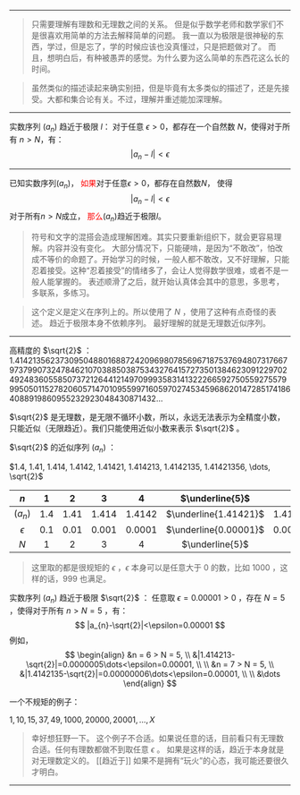 
---

> 只需要理解有理数和无理数之间的关系。
> 但是似乎数学老师和数学家们不是很喜欢用简单的方法去解释简单的问题。
> 我一直以为极限是很神秘的东西，学过，但是忘了，学的时候应该也没真懂过，只是把题做对了。
> 而且，想明白后，有种被愚弄的感觉。为什么要为这么简单的东西花这么长的时间。

> 虽然类似的描述读起来确实别扭，但是毕竟有太多类似的描述了，还是先接受。大都和集合论有关。不过，理解并重述能加深理解。

---

实数序列 $(a_n)$ 趋近于极限 $l$：
对于任意 $\epsilon>0$，都存在一个自然数 $N$，使得对于所有 $n>N$，有：
$$
|{a_n}-l|<\epsilon
$$

---

已知实数序列$(a_n)$，
<span style="color:rgb(255, 0, 0)">如果</span>对于任意$\epsilon>0$，都存在自然数$N$，
使得
$$
|{a_n}-l|<\epsilon
$$
对于所有$n>N$成立，
<span style="color:rgb(255, 0, 0)">那么</span>$(a_n)$趋近于极限$l$。

> 符号和文字的混搭会造成理解困难。其实只要重新组织下，就会更容易理解。内容并没有变化。
> 大部分情况下，只能硬啃，是因为“不敢改”，怕改成不等价的命题了。开始学习的时候，一般人都不敢改，又不好理解，只能忍着接受。这种“忍着接受”的情绪多了，会让人觉得数学很难，或者不是一般人能掌握的。
> 表述顺滑了之后，就开始认真体会其中的意思，多思考，多联系，多练习。

> 这个定义是定义在序列上的。所以使用了 $N$ ，使用了这种有点奇怪的表述。
> 趋近于极限本身不依赖序列。
> 最好理解的就是无理数近似序列。

---

高精度的 $\sqrt{2}$ ：
1.41421356237309504880168872420969807856967187537694807317667973799073247846210703885038753432764157273501384623091229702492483605585073721264412149709993583141322266592750559275579995050115278206057147010955997160597027453459686201472851741864088919860955232923048430871432...

$\sqrt{2}$ 是无理数，是无限不循环小数，所以，永远无法表示为全精度小数，只能近似（无限趋近）。我们只能使用近似小数来表示 $\sqrt{2}$ 。

$\sqrt{2}$ 的近似序列 $(a_n)$ ：

$1.4, 1.41, 1.414, 1.4142, 1.41421, 1.414213, 1.4142135, 1.41421356, \dots, \sqrt{2}$

|    $n$     |  $1$  |  $2$   |   $3$   |   $4$    |    $\underline{5}$    |    $6$     |     $7$     |     $8$      |   ...   |    ...     |
| :--------: | :---: | :----: | :-----: | :------: | :-------------------: | :--------: | :---------: | :----------: | :-----: | :--------: |
|  $(a_n)$   | $1.4$ | $1.41$ | $1.414$ | $1.4142$ | $\underline{1.41421}$ | $1.414213$ | $1.4142135$ | $1.41421356$ | $\dots$ | $\sqrt{2}$ |
| $\epsilon$ | $0.1$ | $0.01$ | $0.001$ | $0.0001$ | $\underline{0.00001}$ | $0.000001$ | $0.0000001$ | $0.00000001$ | $\dots$ |  $\dots$   |
|    $N$     |  $1$  |  $2$   |   $3$   |   $4$    |    $\underline{5}$    |    $6$     |     $7$     |     $8$      | $\dots$ |  $\dots$   |

> 这里取的都是很规矩的 $\epsilon$ ，$\epsilon$ 本身可以是任意大于 $0$ 的数，比如 $1000$ ，这样的话，$999$ 也满足。

实数序列 $(a_n)$ 趋近于极限 $\sqrt{2}$ ：
任意取 $\epsilon = 0.00001 > 0$ ，存在 $N = 5$ ，使得对于所有 $n > N = 5$ ，有：
$$
|a_{n}-\sqrt{2}|<\epsilon=0.00001
$$
例如，
$$
\begin{align}
&n = 6 > N = 5, \\
&|1.414213-\sqrt{2}|=0.0000005\dots<\epsilon=0.00001, \\ \\
&n = 7 > N = 5, \\
&|1.4142135-\sqrt{2}|=0.00000006\dots<\epsilon=0.00001, \\ \\
&\dots
\end{align}
$$

一个不规矩的例子：

$1,10,15,37,49,1000,20000,20001,\dots,X$

> 幸好想狂野一下。
> 这个例子不合适。如果说任意的话，目前看只有无理数合适。任何有理数都做不到取任意 $\epsilon$ 。
> 如果是这样的话，趋近于本身就是对无理数定义的。
> [[趋近于]]
> 如果不是拥有“玩火”的心态，我可能还要很久才明白。

---


